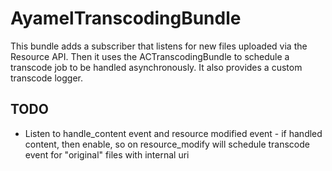 # AyamelTranscodingBundle #

This bundle adds a subscriber that listens for new files uploaded via the Resource API.  Then it uses the ACTranscodingBundle to schedule a transcode job to be handled asynchronously.  It also provides a custom transcode logger.

## TODO ##

* Listen to handle_content event and resource modified event - if handled content, then enable, so on resource_modify will schedule transcode event for "original" files with internal uri